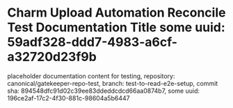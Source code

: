 # Charm Upload Automation Reconcile Test Documentation Title some uuid: 59adf328-ddd7-4983-a6cf-a32720d23f9b
 placeholder documentation content for testing,  repository: canonical/gatekeeper-repo-test,  branch: test-to-read-e2e-setup,  commit sha: 894548dfc91d02c39ee83ddeddcdcd66aa0874b7,  some uuid: 196ce2af-17c2-4f30-881c-98604a5b6447